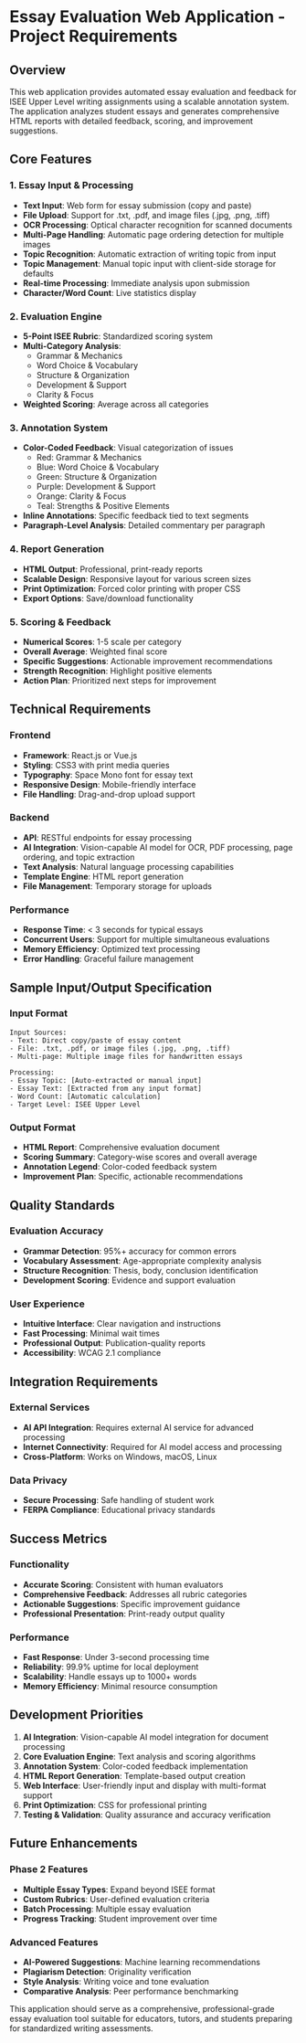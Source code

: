 # Essay Evaluation Web Application - Project Requirements

## Overview

This web application provides automated essay evaluation and feedback for ISEE Upper Level writing assignments using a scalable annotation system. The application analyzes student essays and generates comprehensive HTML reports with detailed feedback, scoring, and improvement suggestions.

## Core Features

### 1. Essay Input & Processing

- **Text Input**: Web form for essay submission (copy and paste)
- **File Upload**: Support for .txt, .pdf, and image files (.jpg, .png, .tiff)
- **OCR Processing**: Optical character recognition for scanned documents
- **Multi-Page Handling**: Automatic page ordering detection for multiple images
- **Topic Recognition**: Automatic extraction of writing topic from input
- **Topic Management**: Manual topic input with client-side storage for defaults
- **Real-time Processing**: Immediate analysis upon submission
- **Character/Word Count**: Live statistics display

### 2. Evaluation Engine

- **5-Point ISEE Rubric**: Standardized scoring system
- **Multi-Category Analysis**:
  - Grammar & Mechanics
  - Word Choice & Vocabulary
  - Structure & Organization
  - Development & Support
  - Clarity & Focus
- **Weighted Scoring**: Average across all categories

### 3. Annotation System

- **Color-Coded Feedback**: Visual categorization of issues
  - Red: Grammar & Mechanics
  - Blue: Word Choice & Vocabulary
  - Green: Structure & Organization
  - Purple: Development & Support
  - Orange: Clarity & Focus
  - Teal: Strengths & Positive Elements
- **Inline Annotations**: Specific feedback tied to text segments
- **Paragraph-Level Analysis**: Detailed commentary per paragraph

### 4. Report Generation

- **HTML Output**: Professional, print-ready reports
- **Scalable Design**: Responsive layout for various screen sizes
- **Print Optimization**: Forced color printing with proper CSS
- **Export Options**: Save/download functionality

### 5. Scoring & Feedback

- **Numerical Scores**: 1-5 scale per category
- **Overall Average**: Weighted final score
- **Specific Suggestions**: Actionable improvement recommendations
- **Strength Recognition**: Highlight positive elements
- **Action Plan**: Prioritized next steps for improvement

## Technical Requirements

### Frontend

- **Framework**: React.js or Vue.js
- **Styling**: CSS3 with print media queries
- **Typography**: Space Mono font for essay text
- **Responsive Design**: Mobile-friendly interface
- **File Handling**: Drag-and-drop upload support

### Backend

- **API**: RESTful endpoints for essay processing
- **AI Integration**: Vision-capable AI model for OCR, PDF processing, page ordering, and topic extraction
- **Text Analysis**: Natural language processing capabilities
- **Template Engine**: HTML report generation
- **File Management**: Temporary storage for uploads

### Performance

- **Response Time**: < 3 seconds for typical essays
- **Concurrent Users**: Support for multiple simultaneous evaluations
- **Memory Efficiency**: Optimized text processing
- **Error Handling**: Graceful failure management

## Sample Input/Output Specification

### Input Format

```
Input Sources:
- Text: Direct copy/paste of essay content
- File: .txt, .pdf, or image files (.jpg, .png, .tiff)
- Multi-page: Multiple image files for handwritten essays

Processing:
- Essay Topic: [Auto-extracted or manual input]
- Essay Text: [Extracted from any input format]
- Word Count: [Automatic calculation]
- Target Level: ISEE Upper Level
```

### Output Format

- **HTML Report**: Comprehensive evaluation document
- **Scoring Summary**: Category-wise scores and overall average
- **Annotation Legend**: Color-coded feedback system
- **Improvement Plan**: Specific, actionable recommendations

## Quality Standards

### Evaluation Accuracy

- **Grammar Detection**: 95%+ accuracy for common errors
- **Vocabulary Assessment**: Age-appropriate complexity analysis
- **Structure Recognition**: Thesis, body, conclusion identification
- **Development Scoring**: Evidence and support evaluation

### User Experience

- **Intuitive Interface**: Clear navigation and instructions
- **Fast Processing**: Minimal wait times
- **Professional Output**: Publication-quality reports
- **Accessibility**: WCAG 2.1 compliance

## Integration Requirements

### External Services

- **AI API Integration**: Requires external AI service for advanced processing
- **Internet Connectivity**: Required for AI model access and processing
- **Cross-Platform**: Works on Windows, macOS, Linux

### Data Privacy

- **Secure Processing**: Safe handling of student work
- **FERPA Compliance**: Educational privacy standards

## Success Metrics

### Functionality

- **Accurate Scoring**: Consistent with human evaluators
- **Comprehensive Feedback**: Addresses all rubric categories
- **Actionable Suggestions**: Specific improvement guidance
- **Professional Presentation**: Print-ready output quality

### Performance

- **Fast Response**: Under 3-second processing time
- **Reliability**: 99.9% uptime for local deployment
- **Scalability**: Handle essays up to 1000+ words
- **Memory Efficiency**: Minimal resource consumption

## Development Priorities

1. **AI Integration**: Vision-capable AI model integration for document processing
2. **Core Evaluation Engine**: Text analysis and scoring algorithms
3. **Annotation System**: Color-coded feedback implementation
4. **HTML Report Generation**: Template-based output creation
5. **Web Interface**: User-friendly input and display with multi-format support
6. **Print Optimization**: CSS for professional printing
7. **Testing & Validation**: Quality assurance and accuracy verification

## Future Enhancements

### Phase 2 Features

- **Multiple Essay Types**: Expand beyond ISEE format
- **Custom Rubrics**: User-defined evaluation criteria
- **Batch Processing**: Multiple essay evaluation
- **Progress Tracking**: Student improvement over time

### Advanced Features

- **AI-Powered Suggestions**: Machine learning recommendations
- **Plagiarism Detection**: Originality verification
- **Style Analysis**: Writing voice and tone evaluation
- **Comparative Analysis**: Peer performance benchmarking

This application should serve as a comprehensive, professional-grade essay evaluation tool suitable for educators, tutors, and students preparing for standardized writing assessments.
